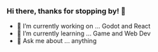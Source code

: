 ### Hi there, thanks for stopping by! 👋

- 🔭 I’m currently working on ... Godot and React
- 🌱 I’m currently learning ... Game and Web Dev
- 💬 Ask me about ... anything 
